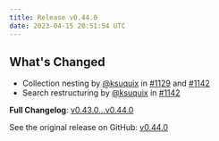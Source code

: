 ```yaml
---
title: Release v0.44.0
date: 2023-04-15 20:51:54 UTC
---
```

## What's Changed
* Collection nesting by [@ksuquix](https://github.com/ksuquix) in [#1129](https://github.com/Floppy/van_dam/pull/1129) and [#1142](https://github.com/Floppy/van_dam/pull/1142)
* Search restructuring by [@ksuquix](https://github.com/ksuquix) in [#1142](https://github.com/Floppy/van_dam/pull/1142)

**Full Changelog**: [v0.43.0...v0.44.0](https://github.com/Floppy/van_dam/compare/v0.43.0...v0.44.0)

See the original release on GitHub: [v0.44.0](https://github.com/manyfold3d/manyfold/releases/tag/v0.44.0)

